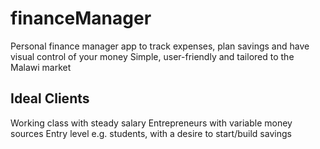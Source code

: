 # financeManager

Personal finance manager app to track expenses, plan savings and have visual control of your money
Simple, user-friendly and tailored to the Malawi market 

## Ideal Clients
Working class with steady salary
Entrepreneurs with variable money sources
Entry level e.g. students, with a desire to start/build savings
